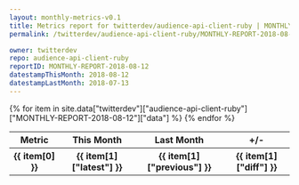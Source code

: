```yaml
---
layout: monthly-metrics-v0.1
title: Metrics report for twitterdev/audience-api-client-ruby | MONTHLY-REPORT-2018-08-12 | 2018-08-12
permalink: /twitterdev/audience-api-client-ruby/MONTHLY-REPORT-2018-08-12/

owner: twitterdev
repo: audience-api-client-ruby
reportID: MONTHLY-REPORT-2018-08-12
datestampThisMonth: 2018-08-12
datestampLastMonth: 2018-07-13
---
```


<table style="width: 100%">
    <tr>
        <th>Metric</th>
        <th>This Month</th>
        <th>Last Month</th>
        <th>+/-</th>
    </tr>
    {% for item in site.data["twitterdev"]["audience-api-client-ruby"]["MONTHLY-REPORT-2018-08-12"]["data"] %}
    <tr>
        <th>{{ item[0] }}</th>
        <th>{{ item[1]["latest"] }}</th>
        <th>{{ item[1]["previous"] }}</th>
        <th>{{ item[1]["diff"] }}</th>
    </tr>
    {% endfor %}
</table>
